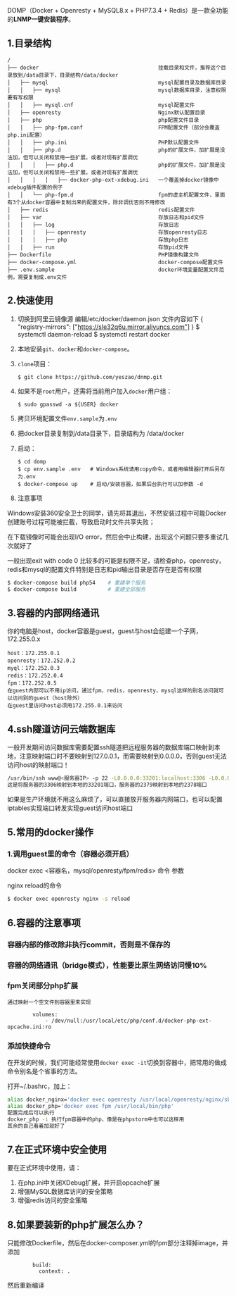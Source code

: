 DOMP（Docker + Openresty + MySQL8.x + PHP7.3.4 + Redis）是一款全功能的**LNMP一键安装程序**。


## 1.目录结构

```
/
├── docker                                      挂载目录和文件，推荐这个目录放到/data目录下，目录结构/data/docker
│   ├── mysql                                   mysql配置目录及数据库目录
│   │   ├── mysql                               mysql数据库目录，注意权限要有写权限
│   │   ├── mysql.cnf                           mysql配置文件
│   ├── openresty                               Nginx默认配置目录
│   ├── php                                     php配置文件目录
│   │   ├── php-fpm.conf                        FPM配置文件（部分会覆盖php.ini配置）
│   │   ├── php.ini                             PHP默认配置文件
│   │   ├── php.d                               php的扩展文件，加扩展是没法加，但可以关闭和禁用一些扩展，或者对现有扩展调优
│   │   │   ├── php.d                           php的扩展文件，加扩展是没法加，但可以关闭和禁用一些扩展，或者对现有扩展调优
│   │   │   │   ├── docker-php-ext-xdebug.ini   一个覆盖掉docker镜像中xdebug插件配置的例子
│   │   └── php-fpm.d                           fpm的虚主机配置文件，里面有3个从docker容器中复制出来的配置文件，除非调优否则不用修改
│   ├── redis                                   redis配置文件
│   ├── var                                     存放日志和pid文件
│   │   ├── log                                 存放日志
│   │   │   ├── openresty                       存放openresty日志
│   │   │   ├── php                             存放php日志
│   │   ├── run                                 存放pid文件
├── Dockerfile                                  PHP镜像构建文件
├── docker-compose.yml                          docker-compose配置文件
├── .env.sample                                 docker环境变量配置文件范例，需要复制成.env文件
```

## 2.快速使用
1. 切换到阿里云镜像源
编辑/etc/docker/daemon.json 文件内容如下
{
  "registry-mirrors": ["https://sle32q6u.mirror.aliyuncs.com"]
}
$ systemctl daemon-reload
$ systemctl restart docker

1. 本地安装`git`、`docker`和`docker-compose`。
2. `clone`项目：
    ```
    $ git clone https://github.com/yeszao/dnmp.git
    ```
3. 如果不是`root`用户，还需将当前用户加入`docker`用户组：
    ```
    $ sudo gpasswd -a ${USER} docker
    ```
4. 拷贝环境配置文件`env.sample`为`.env`

5. 把docker目录复制到/data目录下，目录结构为 /data/docker

6. 启动：
    ```
    $ cd domp
    $ cp env.sample .env   # Windows系统请用copy命令，或者用编辑器打开后另存为.env
    $ docker-compose up    # 启动/安装容器，如果后台执行可以加参数 -d
    ```
7. 注意事项

Windows安装360安全卫士的同学，请先将其退出，不然安装过程中可能Docker创建账号过程可能被拦截，导致启动时文件共享失败；

在下载镜像时可能会出现I/O error，然后会中止构建，出现这个问题只要多重试几次就好了

一般出现exit with code 0 比较多的可能是权限不足，请检查php，openresty，redis和mysql的配置文件特别是日志和pid输出目录是否存在是否有权限


```bash
$ docker-compose build php54    # 重建单个服务
$ docker-compose build          # 重建全部服务

```

## 3.容器的内部网络通讯
你的电脑是host，docker容器是guest，guest与host会组建一个子网，172.255.0.x
```
host：172.255.0.1
openresty：172.252.0.2
myql：172.252.0.3
redis：172.252.0.4
fpm：172.252.0.5
在guest内部可以不用ip访问，通过fpm，redis，openresty，mysql这样的别名访问就可以访问别的guest（host除外）
在guest里访问host必须用172.255.0.1来访问
```

## 4.ssh隧道访问云端数据库
一般开发期间访问数据库需要配置ssh隧道把远程服务器的数据库端口映射到本地，注意映射端口时不要映射到127.0.0.1，而需要映射到0.0.0.0，否则guest无法访问host的映射端口！
```bash
/usr/bin/ssh www@<服务器IP> -p 22 -L0.0.0.0:33201:localhost:3306 -L0.0.0.0:2378:localhost:2379
这是将服务器的3306映射到本地的33201端口，服务器的2379映射到本地的2378端口
```
如果是生产环境就不用这么麻烦了，可以直接放开服务器内网端口，也可以配置iptables实现端口转发实现guest访问host端口

## 5.常用的docker操作

### 1.调用guest里的命令（容器必须开启）
docker exec <容器名，mysql/openresty/fpm/redis> 命令 参数

nginx reload的命令
```bash
$ docker exec openresty nginx -s reload
```

### 

## 6.容器的注意事项

### 容器内部的修改除非执行commit，否则是不保存的
### 容器的网络通讯（bridge模式），性能要比原生网络访问慢10%
### fpm关闭部分php扩展
    通过映射一个空文件到容器里来实现
```
        volumes:
            - /dev/null:/usr/local/etc/php/conf.d/docker-php-ext-opcache.ini:ro
```

### 添加快捷命令
在开发的时候，我们可能经常使用`docker exec -it`切换到容器中，把常用的做成命令别名是个省事的方法。

打开~/.bashrc，加上：
```bash
alias docker_nginx='docker exec openresty /usr/local/openresty/nginx/sbin/nginx'
alias docker_php='docker exec fpm /usr/local/bin/php'
配置完成后可以执行
docker_php -i 执行fpm容器中的php，像是在phpstorm中也可以这样用
其余的自己看着加就好了

```

## 7.在正式环境中安全使用
要在正式环境中使用，请：
1. 在php.ini中关闭XDebug扩展，并开启opcache扩展
2. 增强MySQL数据库访问的安全策略
3. 增强redis访问的安全策略

## 8.如果要装新的php扩展怎么办？
只能修改Dockerfile，然后在docker-composer.yml的fpm部分注释掉image，并添加
```
        build:
          context: .
```
然后重新编译

